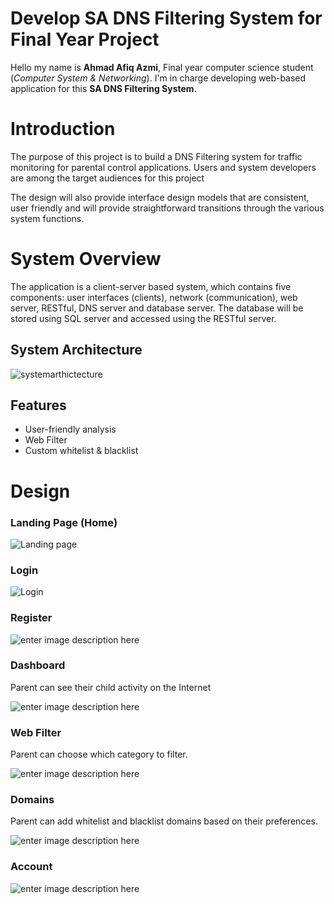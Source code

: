 # Develop SA DNS Filtering System for Final Year Project

Hello my name is **Ahmad Afiq Azmi**, Final year computer science student (*Computer System & Networking*). I'm in charge developing web-based application for this **SA DNS Filtering System**.

# Introduction

The purpose of this project is to build a DNS Filtering system for traffic monitoring for parental control applications. Users and system developers are among the target audiences for this project

The design will also provide interface design models that are consistent, user friendly and will provide straightforward transitions through the various system functions.

# System Overview
The application is a client-server based system, which contains five components: user interfaces (clients), network (communication), web server, RESTful, DNS server and database server. The database will be stored using SQL server and accessed using the RESTful server.

## System Architecture
![systemarthictecture](https://i.imgur.com/WupNWuO.png)

## Features

 - User-friendly analysis
 - Web Filter
 - Custom whitelist & blacklist
 
# Design
###  Landing Page (Home)
![Landing page](https://i.imgur.com/0obVajm.jpg)

###  Login
![Login](https://i.imgur.com/OK3jGXn.jpg)
 
###  Register
![enter image description here](https://i.imgur.com/LsIdwvp.jpg)
###  Dashboard
Parent can see their child activity on the Internet

![enter image description here](https://i.imgur.com/xFOoF1B.jpg)
###  Web Filter
Parent can choose which category to filter.

![enter image description here](https://i.imgur.com/W3Rs0ld.jpg)
###  Domains
Parent can add whitelist and blacklist domains based on their preferences.

![enter image description here](https://i.imgur.com/Hhu6PnM.jpg)
###  Account
![enter image description here](https://i.imgur.com/fldS2M6.jpg)
